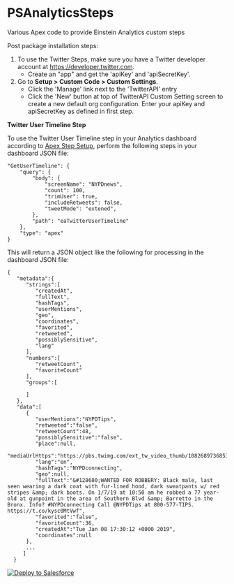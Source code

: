 # PSAnalyticsSteps
Various Apex code to provide Einstein Analytics custom steps

Post package installation steps:
  1. To use the Twitter Steps, make sure you have a Twitter developer account at https://developer.twitter.com. 
     - Create an "app" and get the 'apiKey' and 'apiSecretKey'.
  2. Go to <b>Setup > Custom Code > Custom Settings</b>.
     - Click the 'Manage' link next to the 'TwitterAPI' entry
     - Click the 'New' button at top of TwitterAPI Custom Setting screen to create a new default org configuration. Enter your apiKey and apiSecretKey as defined in first step.

<b>Twitter User Timeline Step</b>

To use the Twitter User Timeline step in your Analytics dashboard according to [Apex Step Setup](https://developer.salesforce.com/docs/atlas.en-us.bi_dev_guide_json.meta/bi_dev_guide_json/bi_dbjson_steps_types_apex.htm), perform the following steps in your dashboard JSON file:

```
"GetUserTimeline": {
    "query": {   
        "body": {
            "screenName": "NYPDnews",
            "count": 100,
            "trimUser": true,
            "includeRetweets": false,
            "tweetMode": "extened",
        },
        "path": "eaTwitterUserTimeline"
    },
    "type": "apex"
}
```

This will return a JSON object like the following for processing in the dashboard JSON file:

```
{  
   "metadata":{  
      "strings":[  
         "createdAt",
         "fullText",
         "hashTags",
         "userMentions",
         "geo",
         "coordinates",
         "favorited",
         "retweeted",
         "possiblySensitive",
         "lang"
      ],
      "numbers":[  
         "retweetCount",
         "favoriteCount"
      ],
      "groups":[  

      ]
   },
   "data":[  
      {  
         "userMentions":"NYPDTips",
         "retweeted":"false",
         "retweetCount":48,
         "possiblySensitive":"false",
         "place":null,
         "mediaUrlHttps":"https://pbs.twimg.com/ext_tw_video_thumb/1082689736853151746/pu/img/vA0bL1vG5jVirh34.jpg",
         "lang":"en",
         "hashTags":"NYPDconnecting",
         "geo":null,
         "fullText":"&#128680;WANTED FOR ROBBERY: Black male, last seen wearing a dark coat with fur-lined hood, dark sweatpants w/ red stripes &amp; dark boots. On 1/7/19 at 10:50 am he robbed a 77 year-old at gunpoint in the area of Southern Blvd &amp; Barretto in the Bronx. Info? #NYPDconnecting Call @NYPDTips at 800-577-TIPS. https://t.co/kysc0MtVwf",
         "favorited":"false",
         "favoriteCount":36,
         "createdAt":"Tue Jan 08 17:30:12 +0000 2019",
         "coordinates":null
      },
      ...
     ]
  }
```

<a href="https://githubsfdeploy.herokuapp.com">
  <img alt="Deploy to Salesforce"
       src="https://raw.githubusercontent.com/afawcett/githubsfdeploy/master/deploy.png">
</a>
